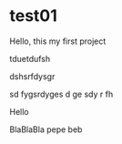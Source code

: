 # test01

Hello, this my first project

tduetdufsh


dshsrfdysgr


sd
fygsrdyges
d
ge
sdy
r
fh

Hello

BlaBlaBla
pepe beb

